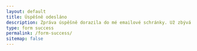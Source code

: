 ```yaml
---
layout: default
title: Úspěšně odesláno
description: Zpráva úspěšně dorazila do mé emailové schránky. Už zbývá jen čekat na odpověď.
type: form success
permalink: /form-success/
sitemap: false
---
```

